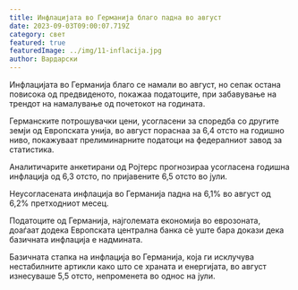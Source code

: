 ```yaml
---
title: Инфлацијата во Германија благо падна во август
date: 2023-09-03T09:00:07.719Z
category: свет
featured: true
featuredImage: ../img/11-inflacija.jpg
author: Вардарски
---
```

Инфлацијата во Германија благо се намали во август, но сепак остана повисока од предвиденото, покажаа податоците, при забавување на трендот на намалување од почетокот на годината.

Германските потрошувачки цени, усогласени за споредба со другите земји од Европската унија, во август пораснаа за 6,4 отсто на годишно ниво, покажуваат прелиминарните податоци на федералниот завод за статистика.

Аналитичарите анкетирани од Ројтерс прогнозираа усогласена годишна инфлација од 6,3 отсто, по пријавените 6,5 отсто во јули.

Неусогласената инфлација во Германија падна на 6,1% во август од 6,2% претходниот месец.

Податоците од Германија, најголемата економија во еврозоната, доаѓаат додека Европската централна банка сè уште бара докази дека базичната инфлација е надмината.

Базичната стапка на инфлација во Германија, која ги исклучува нестабилните артикли како што се храната и енергијата, во август изнесуваше 5,5 отсто, непроменета во однос на јули.